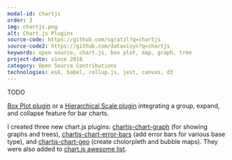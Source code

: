 ```yaml
---
modal-id: chartjs
order: 3
img: chartjs.png
alt: Chart.js Plugins
source-code: https://github.com/sgratzl?q=chartjs
source-code2: https://github.com/datavisyn?q=chartjs
keywords: open source, chart.js, box plot, map, graph, tree
project-date: since 2018
category: Open Source Contributions
technologies: es6, babel, rollup.js, jest, canvas, d3
---
```


TODO

<a href="https://github.com/datavisyn/chartjs-chart-box-and-violin-plot" target="_blank" rel="noopener">Box Plot plugin</a> or a <a href="https://github.com/datavisyn/chartjs-scale-hierarchical" target="_blank" rel="noopener">Hierarchical Scale  plugin</a> integrating a group, expand, and collapse feature for bar charts. 


I created three new chart.js plugins: [chartjs-chart-graph](https://github.com/sgratzl/chartjs-chart-graph) (for showing graphs and trees), [chartjs-chart-error-bars](https://github.com/sgratzl/chartjs-chart-error-bars) (add error bars for various base type), and [chartjs-chart-geo](https://github.com/sgratzl/chartjs-chart-geo) (create cholorpleth and bubble maps). They were also added to [chart.js awesome list](https://github.com/chartjs/awesome).